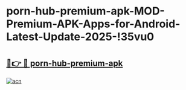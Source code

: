 # porn-hub-premium-apk-MOD-Premium-APK-Apps-for-Android-Latest-Update-2025-!35vu0

# <h2><a href="https://u8jrfk.esa.edu.pl?title=porn-hub-premium-apk&ref=35vu0">🔗👉 🔴 porn-hub-premium-apk</a></h2>

[![acn](https://github.com/user-attachments/assets/0f9c940e-d8b0-45ae-aac7-cd30a18b3e1c)](https://u8jrfk.esa.edu.pl?title=porn-hub-premium-apk&ref=35vu0)

